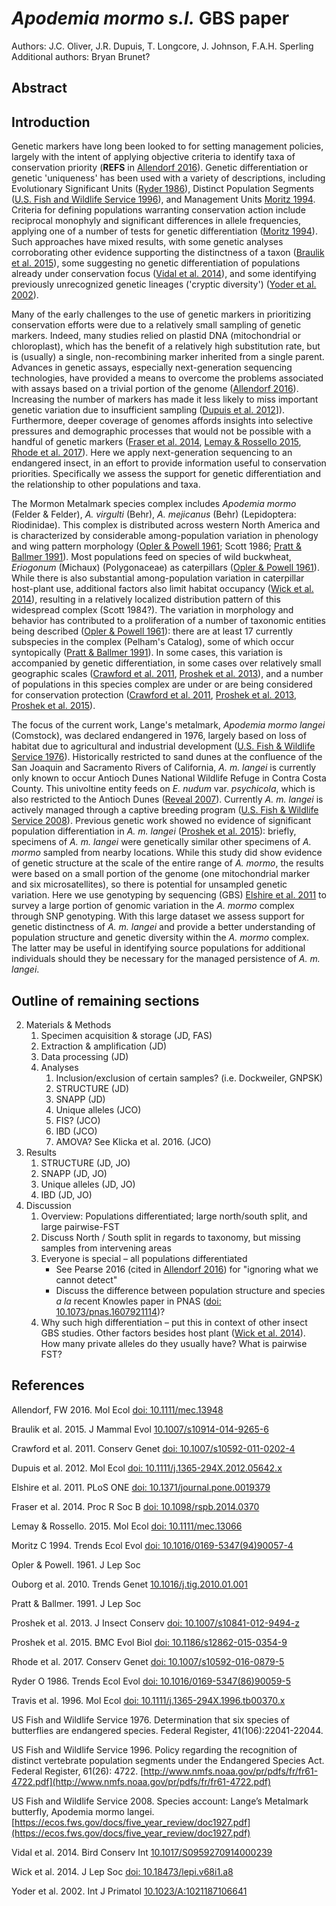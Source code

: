 # *Apodemia mormo s.l.* GBS paper

Authors: J.C. Oliver, J.R. Dupuis, T. Longcore, J. Johnson, F.A.H. Sperling
Additional authors: Bryan Brunet?

## Abstract

## Introduction
Genetic markers have long been looked to for setting management policies, largely with the intent of applying objective criteria to identify taxa of conservation priority (**REFS** in [Allendorf 2016](#allendorf-2016)). Genetic differentiation or genetic 'uniqueness' has been used with a variety of descriptions, including Evolutionary Significant Units ([Ryder 1986](#ryder-1986)), Distinct Population Segments ([U.S. Fish and Wildlife Service 1996](#usfws-1996)), and Management Units [Moritz 1994](#moritz-1994). Criteria for defining populations warranting conservation action include reciprocal monophyly and significant differences in allele frequencies, applying one of a number of tests for genetic differentiation ([Moritz 1994](#moritz-1994)). Such approaches have mixed results, with some genetic analyses corroborating other evidence supporting the distinctness of a taxon ([Braulik et al. 2015](#braulik-et-al-2015)), some suggesting no genetic differentiation of populations already under conservation focus ([Vidal et al. 2014](#vidal-et-al-2014)), and some identifying previously unrecognized genetic lineages ('cryptic diversity') ([Yoder et al. 2002](#yoder-et-al-2002)).

Many of the early challenges to the use of genetic markers in prioritizing conservation efforts were due to a relatively small sampling of genetic markers. Indeed, many studies relied on plastid DNA (mitochondrial or chloroplast), which has the benefit of a relatively high substitution rate, but is (usually) a single, non-recombining marker inherited from a single parent. Advances in genetic assays, especially next-generation sequencing technologies, have provided a means to overcome the problems associated with assays based on a trivial portion of the genome ([Allendorf 2016](#allendorf-2016)). Increasing the number of markers has made it less likely to miss important genetic variation due to insufficient sampling ([Dupuis et al. 2012](#dupuis-et-al-2012)]). Furthermore, deeper coverage of genomes affords insights into selective pressures and demographic processes that would not be possible with a handful of genetic markers ([Fraser et al. 2014](#fraser-et-al-2014), [Lemay & Rossello 2015](#lemay-rossello-2015), [Rhode et al. 2017](#rhode-et-al-2017)). Here we apply next-generation sequencing to an endangered insect, in an effort to provide information useful to conservation priorities. Specifically we assess the support for genetic differentiation and the relationship to other populations and taxa.

The Mormon Metalmark species complex includes _Apodemia mormo_ (Felder & Felder), _A. virgulti_ (Behr), _A. mejicanus_ (Behr) (Lepidoptera: Riodinidae). This complex is distributed across western North America and is characterized by considerable among-population variation in phenology and wing pattern morphology ([Opler & Powell 1961](#opler-powell-1961); Scott 1986; [Pratt & Ballmer 1991](#pratt-ballmer-1991)). Most populations feed on species of wild buckwheat, _Eriogonum_ (Michaux) (Polygonaceae) as caterpillars ([Opler & Powell 1961](#opler-powell-1961)). While there is also substantial among-population variation in caterpillar host-plant use, additional factors also limit habitat occupancy ([Wick et al. 2014](#wick-et-al-2014)), resulting in a relatively localized distribution pattern of this widespread complex (Scott 1984?). The variation in morphology and behavior has contributed to a proliferation of a number of taxonomic entities being described ([Opler & Powell 1961](#opler-powell-1961)): there are at least 17 currently subspecies in the complex (Pelham's Catalog), some of which occur syntopically ([Pratt & Ballmer 1991](#pratt-ballmer-1991)). In some cases, this variation is accompanied by genetic differentiation, in some cases over relatively small geographic scales ([Crawford et al. 2011](#crawford-et-al-2011), [Proshek et al. 2013](#proshek-et-al-2013)), and a number of populations in this species complex are under or are being considered for conservation protection ([Crawford et al. 2011](#crawford-et-al-2011), [Proshek et al. 2013](#proshek-et-al-2013), [Proshek et al. 2015](#proshek-et-al-2015)).

The focus of the current work, Lange's metalmark, _Apodemia mormo langei_ (Comstock), was declared endangered in 1976, largely based on loss of habitat due to agricultural and industrial development ([U.S. Fish & Wildlife Service 1976](#usfws-1976)). Historically restricted to sand dunes at the confluence of the San Joaquin and Sacramento Rivers of California, _A. m. langei_ is currently only known to occur Antioch Dunes National Wildlife Refuge in Contra Costa County. This univoltine entity feeds on _E. nudum_ var. _psychicola_, which is also restricted to the Antioch Dunes ([Reveal 2007](#reveal-2007)). Currently _A. m. langei_ is actively managed through a captive breeding program ([U.S. Fish & Wildlife Service 2008](#usfws-2008)). Previous genetic work showed no evidence of significant population differentiation in _A. m. langei_ ([Proshek et al. 2015](#proshek-et-al-2015)): briefly, specimens of _A. m. langei_ were genetically similar other specimens of _A. mormo_ sampled from nearby locations. While this study did show evidence of genetic structure at the scale of the entire range of _A. mormo_, the results were based on a small portion of the genome (one mitochondrial marker and six microsatellites), so there is potential for unsampled genetic variation. Here we use genotyping by sequencing (GBS) [Elshire et al. 2011](#elshire-et-al-2011) to survey a large portion of genomic variation in the _A. mormo_ complex through SNP genotyping. With this large dataset we assess support for genetic distinctness of _A. m. langei_ and provide a better understanding of population structure and genetic diversity within the _A. mormo_ complex. The latter may be useful in identifying source populations for additional individuals should they be necessary for the managed persistence of _A. m. langei_.

## Outline of remaining sections
2. Materials & Methods
    1. Specimen acquisition & storage (JD, FAS)
    2. Extraction & amplification (JD)
    3. Data processing (JD)
    4. Analyses
        1. Inclusion/exclusion of certain samples? (i.e. Dockweiler, GNPSK)
        2. STRUCTURE (JD)
        3. SNAPP (JD)
        4. Unique alleles (JCO)
        5. FIS? (JCO)
        6. IBD (JCO)
        7. AMOVA? See Klicka et al. 2016. (JCO)
3. Results
    1. STRUCTURE (JD, JO)
    2. SNAPP (JD, JO)
    3. Unique alleles (JD, JO)
    4. IBD (JD, JO)
4. Discussion
    1. Overview: Populations differentiated; large north/south split, and large pairwise-FST
    2. Discuss North / South split in regards to taxonomy, but missing samples from intervening areas
    3. Everyone is special – all populations differentiated
        + See Pearse 2016 (cited in [Allendorf 2016](#allendorf-2016)) for "ignoring what we cannot detect"
        + Discuss the difference between population structure and species _a la_ recent Knowles paper in PNAS ([doi: 10.1073/pnas.1607921114](http://dx.doi.org/10.1073/pnas.1607921114))?
    4. Why such high differentiation – put this in context of other insect GBS studies. Other factors besides host plant ([Wick et al. 2014](#wick-et-al-2014)). How many private alleles do they usually have? What is pairwise FST?

## References
<a name="allendorf-2016">Allendorf, FW</a> 2016. Mol Ecol [doi: 10.1111/mec.13948](http://dx.doi.org/10.1111/mec.13948)

<a name="braulik-et-al-2015">Braulik et al.</a> 2015. J Mammal Evol [10.1007/s10914-014-9265-6](http://dx.doi.org/10.1007/s10914-014-9265-6)

<a name="crawford-et-al-2011">Crawford et al.</a> 2011. Conserv Genet [doi: 10.1007/s10592-011-0202-4](http://dx.doi.org/10.1007/s10592-011-0202-4)

<a name="dupuis-et-al-2012">Dupuis et al.</a> 2012. Mol Ecol [doi: 10.1111/j.1365-294X.2012.05642.x](http://dx.doi.org/10.1111/j.1365-294X.2012.05642.x)

<a name="elshire-et-al-2011">Elshire et al.</a> 2011. PLoS ONE [doi: 10.1371/journal.pone.0019379](http://dx.doi.org/10.1371/journal.pone.0019379)

<a name="fraser-et-al-2014">Fraser et al.</a> 2014. Proc R Soc B [doi: 10.1098/rspb.2014.0370](http://dx.doi.org/10.1098/rspb.2014.0370)

<a name="lemay-rossello-2015">Lemay & Rossello.</a> 2015. Mol Ecol [doi: 10.1111/mec.13066](http://dx.doi.org/10.1111/mec.13066)

<a name="moritz-1994">Moritz C</a> 1994. Trends Ecol Evol [doi: 10.1016/0169-5347(94)90057-4](http://dx.doi.org/10.1016/0169-5347%2894%2990057-4)

<a name="opler-powell-1961">Opler & Powell.</a> 1961. J Lep Soc

<a name="ouborg-et-al-2010">Ouborg et al.</a> 2010. Trends Genet [10.1016/j.tig.2010.01.001](http://dx.doi.org/10.1016/j.tig.2010.01.001)

<a name="pratt-ballmer-1991">Pratt & Ballmer.</a> 1991. J Lep Soc

<a name="proshek-et-al-2013">Proshek et al.</a> 2013. J Insect Conserv [doi: 10.1007/s10841-012-9494-z](http://dx.doi.org/10.1007/s10841-012-9494-z)

<a name="proshek-et-al-2015">Proshek et al.</a> 2015. BMC Evol Biol [doi: 10.1186/s12862-015-0354-9](http://dx.doi.org/10.1186/s12862-015-0354-9)

<a name="rhode-et-al-2017">Rhode et al.</a> 2017. Conserv Genet [doi: 10.1007/s10592-016-0879-5](http://dx.doi.org/10.1007/s10592-016-0879-5)

<a name="ryder-1986">Ryder O</a> 1986. Trends Ecol Evol [doi: 10.1016/0169-5347(86)90059-5](http://dx.doi.org/10.1016/0169-5347%2886%2990059-5)

<a name="travis-et-al-1996">Travis et al.</a> 1996. Mol Ecol [doi: 10.1111/j.1365-294X.1996.tb00370.x](http://dx.doi.org/10.1111/j.1365-294X.1996.tb00370.x)

<a name="usfws-1976">US Fish and Wildlife Service</a> 1976. Determination that six species of butterflies are endangered species. Federal Register, 41(106):22041-22044.

<a name="usfws-1996">US Fish and Wildlife Service</a> 1996. Policy regarding the recognition of distinct vertebrate population segments under the Endangered Species Act. Federal Register, 61(26): 4722. [http://www.nmfs.noaa.gov/pr/pdfs/fr/fr61-4722.pdf](http://www.nmfs.noaa.gov/pr/pdfs/fr/fr61-4722.pdf)

<a name="usfws-2008">US Fish and Wildlife Service</a> 2008. Species account: Lange’s Metalmark butterfly, Apodemia mormo langei. [https://ecos.fws.gov/docs/five_year_review/doc1927.pdf](https://ecos.fws.gov/docs/five_year_review/doc1927.pdf)

<a name="vidal-et-al-2014">Vidal et al.</a> 2014. Bird Conserv Int [10.1017/S0959270914000239](http://dx.doi.org/10.1017/S0959270914000239)

<a name="wick-et-al-2014">Wick et al.</a> 2014. J Lep Soc [doi: 10.18473/lepi.v68i1.a8](http://dx.doi.org/10.18473/lepi.v68i1.a8)

<a name="yoder-et-al-2002">Yoder et al.</a> 2002. Int J Primatol [10.1023/A:1021187106641](http://dx.doi.org/10.1023/A:1021187106641)

